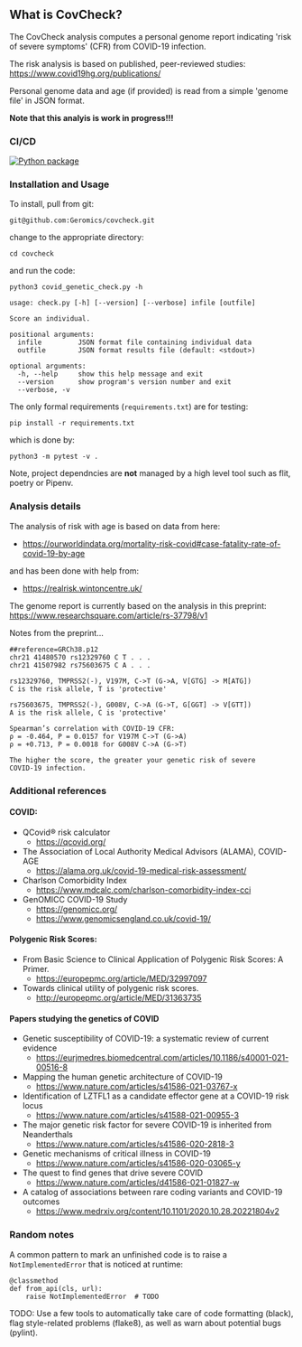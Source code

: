 
## What is CovCheck?


The CovCheck analysis computes a personal genome report indicating
'risk of severe symptoms' (CFR) from COVID-19 infection.

The risk analysis is based on published, peer-reviewed studies:
https://www.covid19hg.org/publications/

Personal genome data and age (if provided) is read from a simple
'genome file' in JSON format.

**Note that this analyis is work in progress!!!**


### CI/CD
[![Python package](https://github.com/Geromics/covcheck/actions/workflows/python-package.yml/badge.svg)](https://github.com/Geromics/covcheck/actions/workflows/python-package.yml)


### Installation and Usage

To install, pull from git:

    git@github.com:Geromics/covcheck.git


change to the appropriate directory:

    cd covcheck


and run the code:

    python3 covid_genetic_check.py -h

    usage: check.py [-h] [--version] [--verbose] infile [outfile]

    Score an individual.

    positional arguments:
      infile         JSON format file containing individual data
      outfile        JSON format results file (default: <stdout>)

    optional arguments:
      -h, --help     show this help message and exit
      --version      show program's version number and exit
      --verbose, -v


The only formal requirements (`requirements.txt`) are for testing:

    pip install -r requirements.txt


which is done by:

    python3 -m pytest -v .


Note, project dependncies are **not** managed by a high level tool
such as flit, poetry or Pipenv.



### Analysis details

The analysis of risk with age is based on data from here:
* https://ourworldindata.org/mortality-risk-covid#case-fatality-rate-of-covid-19-by-age

and has been done with help from:
* https://realrisk.wintoncentre.uk/

The genome report is currently based on the analysis in this preprint:
https://www.researchsquare.com/article/rs-37798/v1


Notes from the preprint...

    ##reference=GRCh38.p12
    chr21 41480570 rs12329760 C T . . .
    chr21 41507982 rs75603675 C A . . .

    rs12329760, TMPRSS2(-), V197M, C->T (G->A, V[GTG] -> M[ATG])
    C is the risk allele, T is 'protective'

    rs75603675, TMPRSS2(-), G008V, C->A (G->T, G[GGT] -> V[GTT])
    A is the risk allele, C is 'protective'

    Spearman’s correlation with COVID-19 CFR:
    ρ = -0.464, P = 0.0157 for V197M C->T (G->A)
    ρ = +0.713, P = 0.0018 for G008V C->A (G->T)

    The higher the score, the greater your genetic risk of severe
    COVID-19 infection.



### Additional references

#### COVID:
* QCovid® risk calculator
    * https://qcovid.org/
* The Association of Local Authority Medical Advisors (ALAMA), COVID-AGE
    * https://alama.org.uk/covid-19-medical-risk-assessment/
* Charlson Comorbidity Index
    * https://www.mdcalc.com/charlson-comorbidity-index-cci
* GenOMICC COVID-19 Study
    * https://genomicc.org/
    * https://www.genomicsengland.co.uk/covid-19/


#### Polygenic Risk Scores:
* From Basic Science to Clinical Application of Polygenic Risk Scores: A Primer.
    * https://europepmc.org/article/MED/32997097
* Towards clinical utility of polygenic risk scores.
    * http://europepmc.org/article/MED/31363735


#### Papers studying the genetics of COVID
* Genetic susceptibility of COVID-19: a systematic review of current evidence
    * https://eurjmedres.biomedcentral.com/articles/10.1186/s40001-021-00516-8
* Mapping the human genetic architecture of COVID-19
    * https://www.nature.com/articles/s41586-021-03767-x
* Identification of LZTFL1 as a candidate effector gene at a COVID-19 risk locus
    * https://www.nature.com/articles/s41588-021-00955-3
* The major genetic risk factor for severe COVID-19 is inherited from Neanderthals
    * https://www.nature.com/articles/s41586-020-2818-3
* Genetic mechanisms of critical illness in COVID-19
    * https://www.nature.com/articles/s41586-020-03065-y
* The quest to find genes that drive severe COVID
    * https://www.nature.com/articles/d41586-021-01827-w
* A catalog of associations between rare coding variants and COVID-19 outcomes
    * https://www.medrxiv.org/content/10.1101/2020.10.28.20221804v2




### Random notes

A common pattern to mark an unfinished code is to raise a
`NotImplementedError` that is noticed at runtime:

    @classmethod
    def from_api(cls, url):
        raise NotImplementedError  # TODO

TODO: Use a few tools to automatically take care of code formatting
(black), flag style-related problems (flake8), as well as warn about
potential bugs (pylint).

